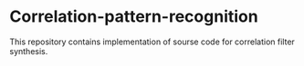 # Correlation-pattern-recognition
This repository contains implementation of sourse code for correlation filter synthesis.
